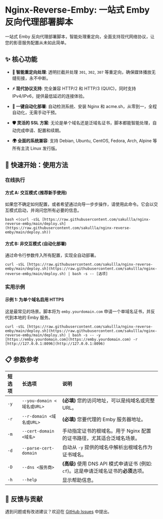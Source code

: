 # Nginx-Reverse-Emby: 一站式 Emby 反向代理部署脚本

一站式 Emby 反向代理部署脚本，智能处理重定向，全面支持现代网络协议，让您的影音服务配置从未如此简单。

## ✨ 核心功能

* **🔄 智能重定向处理**: 透明拦截并处理 `301`, `302`, `307` 等重定向，确保媒体播放无缝衔接，永不中断。

* **⚡️ 现代协议支持**: 完全兼容 HTTP/2 和 HTTP/3 (QUIC)，同时支持 IPv4/IPv6，提供最低延迟的连接体验。

* **🚀 一键自动化部署**: 自动检测系统、安装 Nginx 和 acme.sh，从零到一，全程自动化，无需手动干预。

* **🛡️ 灵活的 SSL 方案**: 无论是单个域名还是泛域名证书，脚本都能智能处理，自动完成申请、配置和续期。

* **🌍 全面的系统兼容**: 支持 Debian, Ubuntu, CentOS, Fedora, Arch, Alpine 等所有主流 Linux 发行版。

## 🚀 快速开始：使用方法

### 在线执行

#### 方式 A: 交互模式 (推荐新手使用)

如果您不确定如何配置，或者希望通过向导一步步操作，请使用此命令。它会以交互模式启动，并询问您所有必要的信息。

```
bash <(curl -sSL [https://raw.githubusercontent.com/sakullla/nginx-reverse-emby/main/deploy.sh](https://raw.githubusercontent.com/sakullla/nginx-reverse-emby/main/deploy.sh))
```

#### 方式 B: 非交互模式 (自动化部署)

通过命令行参数传入所有配置，实现全自动部署。

```
curl -sSL [https://raw.githubusercontent.com/sakullla/nginx-reverse-emby/main/deploy.sh](https://raw.githubusercontent.com/sakullla/nginx-reverse-emby/main/deploy.sh) | bash -s -- [选项]
```

### 实用示例

#### 示例 1: 为单个域名启用 HTTPS

这是最常见的场景。脚本将为 `emby.yourdomain.com` 申请一个单域名证书，并反代到本地的 Emby 服务。

```
curl -sSL [https://raw.githubusercontent.com/sakullla/nginx-reverse-emby/main/deploy.sh](https://raw.githubusercontent.com/sakullla/nginx-reverse-emby/main/deploy.sh) | bash -s -- -y [https://emby.yourdomain.com](https://emby.yourdomain.com) -r [http://127.0.0.1:8096](http://127.0.0.1:8096)
```

## 📋 参数参考

| 短选项 | 长选项 | 说明 | 
| :--- | :--- | :--- |
| `-y` | `--you-domain <域名或URL>` | **(必填)** 您的访问地址，可以是纯域名或完整 URL。 | 
| `-r` | `--r-domain <域名或URL>` | **(必填)** 您要代理的 Emby 服务器地址。 | 
| `-m` | `--cert-domain <域名>` | 手动指定证书的根域名。用于 Nginx 配置的证书路径，尤其适合泛域名场景。 | 
| `-d` | `--parse-cert-domain` | 自动从 `-y` 提供的域名中解析出根域名作为证书域名。 | 
| `-D` | `--dns <服务商>` | **(高级)** 使用 DNS API 模式申请证书 (例如: `cf`)。这是申请泛域名证书的**必须**选项。 | 
| `-h` | `--help` | 显示帮助信息。 | 

## 💬 反馈与贡献

遇到问题或有改进建议？欢迎在 [GitHub Issues](https://github.com/sakullla/nginx-reverse-emby/issues) 中提出。

